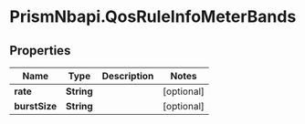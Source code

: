 # PrismNbapi.QosRuleInfoMeterBands

## Properties
Name | Type | Description | Notes
------------ | ------------- | ------------- | -------------
**rate** | **String** |  | [optional] 
**burstSize** | **String** |  | [optional] 


